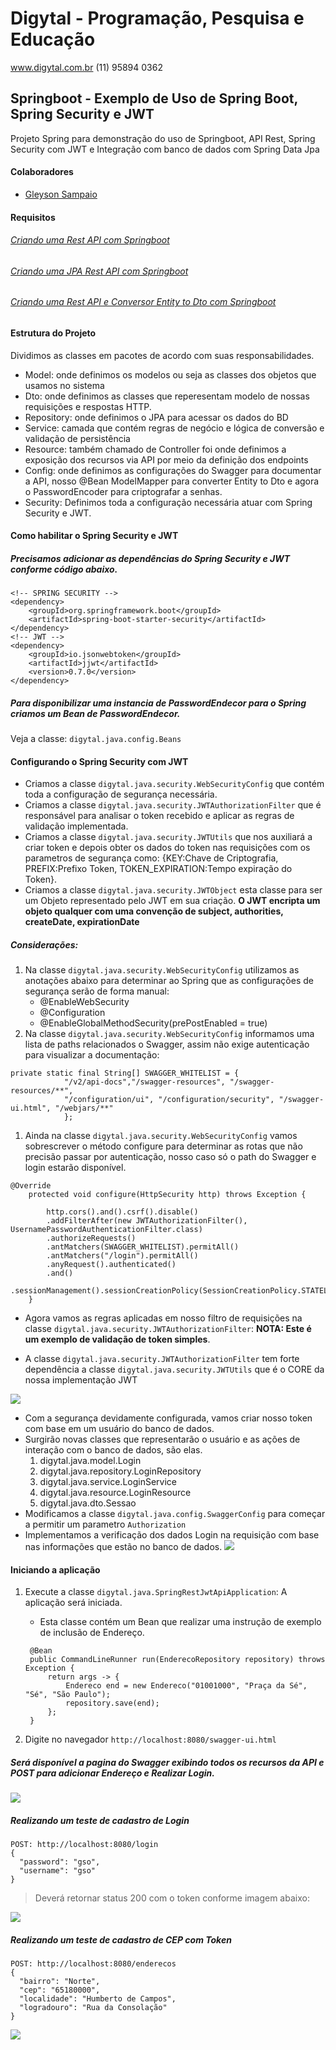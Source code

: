 # Digytal - Programação, Pesquisa e Educação
www.digytal.com.br
(11) 95894 0362

## Springboot - Exemplo de Uso de Spring Boot, Spring Security e JWT

Projeto Spring para demonstração do uso de Springboot, API Rest, Spring Security com JWT e Integração com banco de dados com Spring Data Jpa


#### Colaboradores
- [Gleyson Sampaio](https://github.com/glysns)

#### Requisitos
###### [Criando uma Rest API com Springboot](https://github.com/glysns/java-exemplos/tree/main/spring/spring-rest-api)
###### [Criando uma JPA Rest API com Springboot](https://github.com/glysns/java-exemplos/tree/main/spring/spring-jpa-rest-api)
###### [Criando uma Rest API e Conversor Entity to Dto com Springboot](https://github.com/glysns/java-exemplos/tree/main/spring/spring-rest-entity-to-dto)


#### Estrutura do Projeto
Dividimos as classes em pacotes de acordo com suas responsabilidades.
- Model: onde definimos os modelos ou seja as classes dos objetos que usamos no sistema
- Dto: onde definimos as classes que reperesentam modelo de nossas requisições e respostas HTTP.
- Repository: onde definimos o JPA para acessar os dados do BD
- Service: camada que contém regras de negócio e lógica de conversão e validação de persistência
- Resource: também chamado de Controller foi onde definimos a exposição dos recursos via API por meio da definição dos endpoints
- Config: onde definimos as configurações do Swagger para documentar a API, nosso @Bean ModelMapper para converter Entity to Dto e agora o PasswordEncoder para criptografar a senhas.
- Security: Definimos toda a configuração necessária atuar com Spring Security e JWT.

#### Como habilitar o Spring Security e JWT

##### Precisamos adicionar as dependências do Spring Security e JWT conforme código abaixo.
```
<!-- SPRING SECURITY -->
<dependency>
	<groupId>org.springframework.boot</groupId>
	<artifactId>spring-boot-starter-security</artifactId>
</dependency>
<!-- JWT -->
<dependency>
	<groupId>io.jsonwebtoken</groupId>
	<artifactId>jjwt</artifactId>
	<version>0.7.0</version>
</dependency>
```
##### Para disponibilizar uma instancia de PasswordEndecor para o Spring criamos um Bean de PasswordEndecor.

Veja a classe: `digytal.java.config.Beans`

#### Configurando o Spring Security com JWT

- Criamos a classe `digytal.java.security.WebSecurityConfig` que contém toda a configuração de segurança necessária.
- Criamos a classe `digytal.java.security.JWTAuthorizationFilter` que é responsável para analisar o token recebido e aplicar as regras de validação implementada.
- Criamos a classe `digytal.java.security.JWTUtils` que nos auxiliará a criar token e depois obter os dados do token nas requisições com os parametros de segurança como: {KEY:Chave de Criptografia, PREFIX:Prefixo Token, TOKEN_EXPIRATION:Tempo expiração do Token}. 
- Criamos a classe `digytal.java.security.JWTObject` esta classe para ser um Objeto representado pelo JWT em sua criação. **O JWT encripta um objeto qualquer com uma convenção de subject, authorities, createDate, expirationDate**

##### Considerações:
1. Na classe `digytal.java.security.WebSecurityConfig` utilizamos as anotações abaixo para determinar ao Spring que as configurações de segurança serão de forma manual:
   - @EnableWebSecurity
   - @Configuration
   - @EnableGlobalMethodSecurity(prePostEnabled = true)
1. Na classe `digytal.java.security.WebSecurityConfig` informamos uma lista de paths relacionados o Swagger, assim não exige autenticação para visualizar a documentação:
```
private static final String[] SWAGGER_WHITELIST = {
			"/v2/api-docs","/swagger-resources", "/swagger-resources/**",
			"/configuration/ui", "/configuration/security", "/swagger-ui.html", "/webjars/**" 
			};
```
1. Ainda na classe `digytal.java.security.WebSecurityConfig` vamos sobrescrever o método configure para determinar as rotas que não precisão passar por autenticação, nosso caso só o path do Swagger e login estarão disponível.
```
@Override
	protected void configure(HttpSecurity http) throws Exception {
		
		http.cors().and().csrf().disable()
		.addFilterAfter(new JWTAuthorizationFilter(), UsernamePasswordAuthenticationFilter.class)
		.authorizeRequests()
		.antMatchers(SWAGGER_WHITELIST).permitAll()
		.antMatchers("/login").permitAll()
		.anyRequest().authenticated()
		.and()
        .sessionManagement().sessionCreationPolicy(SessionCreationPolicy.STATELESS);
	}
```
- Agora vamos as regras aplicadas em nosso filtro de requisições na classe `digytal.java.security.JWTAuthorizationFilter`:  **NOTA: Este é um exemplo de validação de token simples**.

- A classe `digytal.java.security.JWTAuthorizationFilter` tem forte dependência a classe `digytal.java.security.JWTUtils` que é o CORE da nossa implementação JWT

![](https://github.com/glysns/java-exemplos/blob/main/spring/spring-rest-jpa-jwt/src/main/resources/jwt-core-utils.png)

- Com a segurança devidamente configurada, vamos criar nosso token com base em um usuário do banco de dados.
- Surgirão novas classes que representarão o usuário e as ações de interação com o banco de dados, são elas.
  1. digytal.java.model.Login
  1. digytal.java.repository.LoginRepository
  1. digytal.java.service.LoginService
  1. digytal.java.resource.LoginResource
  1. digytal.java.dto.Sessao
- Modificamos a classe `digytal.java.config.SwaggerConfig` para começar a permitir um parametro `Authorization`
- Implementamos a verificação dos dados Login na requisição com base nas informações que estão no banco de dados.
![](https://github.com/glysns/java-exemplos/blob/main/spring/spring-rest-jpa-jwt/src/main/resources/login-service.png)


#### Iniciando a aplicação

1. Execute a classe `digytal.java.SpringRestJwtApiApplication`: A aplicação será iniciada.
   * Esta classe contém um Bean que realizar uma instrução de exemplo de inclusão de Endereço.
   ```
	@Bean
	public CommandLineRunner run(EnderecoRepository repository) throws Exception {
		return args -> {
			Endereco end = new Endereco("01001000", "Praça da Sé", "Sé", "São Paulo");
			repository.save(end);
		};
	}
   ```
   
3. Digite no navegador `http://localhost:8080/swagger-ui.html`

##### Será disponível a pagina do Swagger exibindo todos os recursos da API e POST para adicionar Endereço e Realizar Login.

![](https://github.com/glysns/java-exemplos/blob/main/spring/spring-rest-jpa-jwt/src/main/resources/login-logar.png)

##### Realizando um teste de cadastro de Login
```
POST: http://localhost:8080/login
{
  "password": "gso",
  "username": "gso"
}
```

> Deverá retornar status 200 com o token conforme imagem abaixo:

![](https://github.com/glysns/java-exemplos/blob/main/spring/spring-rest-jpa-jwt/src/main/resources/login-token.png)

##### Realizando um teste de cadastro de CEP com Token
```
POST: http://localhost:8080/enderecos
{
  "bairro": "Norte",
  "cep": "65180000",
  "localidade": "Humberto de Campos",
  "logradouro": "Rua da Consolação"
}
```

![](https://github.com/glysns/java-exemplos/blob/main/spring/spring-rest-jpa-jwt/src/main/resources/token-endereco-post.png)

